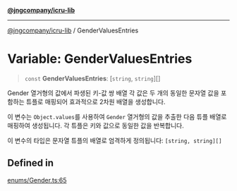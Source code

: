 [**@jngcompany/icru-lib**](../README.md)

***

[@jngcompany/icru-lib](../globals.md) / GenderValuesEntries

# Variable: GenderValuesEntries

> `const` **GenderValuesEntries**: [`string`, `string`][]

Gender 열거형의 값에서 파생된 키-값 쌍 배열
각 값은 두 개의 동일한 문자열 값을 포함하는 튜플로 매핑되어 효과적으로 2차원 배열을 생성합니다.

이 변수는 `Object.values`를 사용하여 `Gender` 열거형의 값을 추출한 다음
튜플 배열로 매핑하여 생성됩니다. 각 튜플은 키와 값으로 동일한 값을 반복합니다.

이 변수의 타입은 문자열 튜플의 배열로 엄격하게 정의됩니다:
`[string, string][]`

## Defined in

[enums/Gender.ts:65](https://github.com/jngcompany/icru-lib/blob/d5809ceca7cec295ab2df61cd05dc96c0f11bd66/src/enums/Gender.ts#L65)
